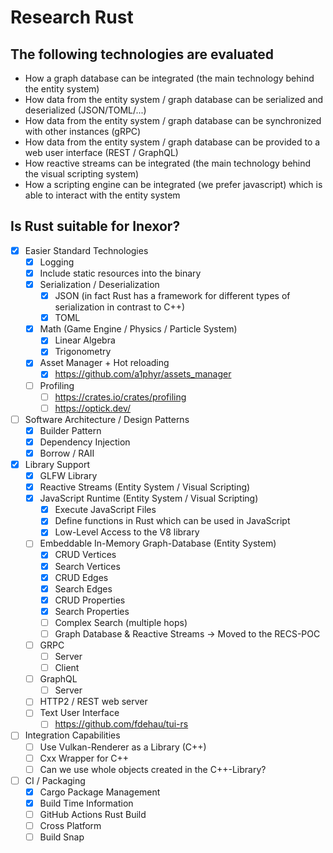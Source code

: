 # Research Rust

## The following technologies are evaluated

* How a graph database can be integrated (the main technology behind the entity system)
* How data from the entity system / graph database can be serialized and deserialized (JSON/TOML/...)
* How data from the entity system / graph database can be synchronized with other instances (gRPC)
* How data from the entity system / graph database can be provided to a web user interface (REST / GraphQL)
* How reactive streams can be integrated (the main technology behind the visual scripting system)
* How a scripting engine can be integrated (we prefer javascript) which is able to interact with the entity system

## Is Rust suitable for Inexor?

- [x] Easier Standard Technologies
  - [x] Logging
  - [x] Include static resources into the binary
  - [x] Serialization / Deserialization
    - [x] JSON (in fact Rust has a framework for different types of serialization in contrast to C++)
    - [x] TOML
  - [x] Math (Game Engine / Physics / Particle System)
    - [x] Linear Algebra
    - [x] Trigonometry
  - [x] Asset Manager + Hot reloading
    - [x] https://github.com/a1phyr/assets_manager
  - [ ] Profiling
    - [ ] https://crates.io/crates/profiling
    - [ ] https://optick.dev/
- [ ] Software Architecture / Design Patterns
  - [x] Builder Pattern
  - [x] Dependency Injection
  - [x] Borrow / RAII
- [x] Library Support
  - [x] GLFW Library
  - [x] Reactive Streams (Entity System / Visual Scripting)
  - [x] JavaScript Runtime (Entity System / Visual Scripting)
    - [x] Execute JavaScript Files
    - [x] Define functions in Rust which can be used in JavaScript
    - [x] Low-Level Access to the V8 library
  - [ ] Embeddable In-Memory Graph-Database (Entity System)
    - [x] CRUD Vertices
    - [x] Search Vertices
    - [x] CRUD Edges
    - [x] Search Edges
    - [x] CRUD Properties
    - [x] Search Properties
    - [ ] Complex Search (multiple hops)
    - [ ] Graph Database & Reactive Streams -> Moved to the RECS-POC
  - [ ] GRPC
    - [ ] Server
    - [ ] Client
  - [ ] GraphQL
    - [ ] Server
  - [ ] HTTP2 / REST web server
  - [ ] Text User Interface
    - [ ] https://github.com/fdehau/tui-rs
- [ ] Integration Capabilities
  - [ ] Use Vulkan-Renderer as a Library (C++)
  - [ ] Cxx Wrapper for C++
  - [ ] Can we use whole objects created in the C++-Library?
- [ ] CI / Packaging
  - [x] Cargo Package Management
  - [x] Build Time Information
  - [ ] GitHub Actions Rust Build
  - [ ] Cross Platform
  - [ ] Build Snap
